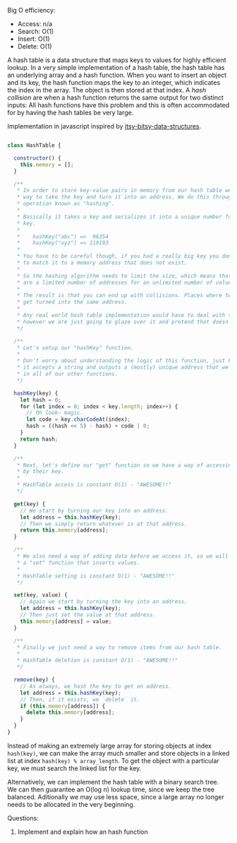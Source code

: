 Big O efficiency:
- Access: n/a
- Search: O(1)
- Insert: O(1)
- Delete: O(1)

A hash table is a data structure that maps keys to values for highly efficient lookup. In a very simple implementation of a hash table, the hash table has an underlying array and a hash function. When you want to insert an object and its key, the hash function maps the key to an integer, which indicates the index in the array. The object is then stored at that index.
A *hash collision* are when a hash function returns the same output for two distinct inputs: All hash functions have this problem and this is often accommodated for by having the hash tables be very large.

Implementation in javascript inspired by [itsy-bitsy-data-structures](https://github.com/thejameskyle/itsy-bitsy-data-structures).

```javascript

class HashTable {

  constructor() {
    this.memory = [];
  }

  /**
   * In order to store key-value pairs in memory from our hash table we need a
   * way to take the key and turn it into an address. We do this through an
   * operation known as "hashing".
   *
   * Basically it takes a key and serializes it into a unique number for that
   * key.
   *
   *    hashKey("abc") =>  96354
   *    hashKey("xyz") => 119193
   *
   * You have to be careful though, if you had a really big key you don't want
   * to match it to a memory address that does not exist.
   *
   * So the hashing algorithm needs to limit the size, which means that there
   * are a limited number of addresses for an unlimited number of values.
   *
   * The result is that you can end up with collisions. Places where two keys
   * get turned into the same address.
   *
   * Any real world hash table implementation would have to deal with this,
   * however we are just going to glaze over it and pretend that doesn't happen.
   */

  /**
   * Let's setup our "hashKey" function.
   *
   * Don't worry about understanding the logic of this function, just know that
   * it accepts a string and outputs a (mostly) unique address that we will use
   * in all of our other functions.
   */

  hashKey(key) {
    let hash = 0;
    for (let index = 0; index < key.length; index++) {
      // Oh look– magic.
      let code = key.charCodeAt(index);
      hash = ((hash << 5) - hash) + code | 0;
    }
    return hash;
  }

  /**
   * Next, let's define our "get" function so we have a way of accessing values
   * by their key.
   *
   * HashTable access is constant O(1) - "AWESOME!!"
   */

  get(key) {
    // We start by turning our key into an address.
    let address = this.hashKey(key);
    // Then we simply return whatever is at that address.
    return this.memory[address];
  }

  /**
   * We also need a way of adding data before we access it, so we will create
   * a "set" function that inserts values.
   *
   * HashTable setting is constant O(1) - "AWESOME!!"
   */

  set(key, value) {
    // Again we start by turning the key into an address.
    let address = this.hashKey(key);
    // Then just set the value at that address.
    this.memory[address] = value;
  }

  /**
   * Finally we just need a way to remove items from our hash table.
   *
   * HashTable deletion is constant O(1) - "AWESOME!!"
   */

  remove(key) {
    // As always, we hash the key to get an address.
    let address = this.hashKey(key);
    // Then, if it exists, we `delete` it.
    if (this.memory[address]) {
      delete this.memory[address];
    }
  }
}
```

Instead of making an extremely large array for storing objects at index `hash(key)`, we can make the array much smaller and store objects in a linked list at index `hash(key) % array_length`. To get the object with a particular key, we must search the linked list for the key.

Alternatively, we can implement the hash table with a binary search tree. We can then guarantee an O(log n) lookup time, since we keep the tree balanced. Aditionally we may use less space, since a large array no longer needs to be allocated in the very beginning.

Questions:
1. Implement and explain how an hash function
